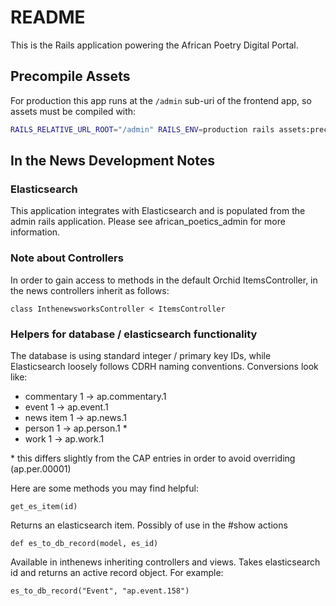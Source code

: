 # README

This is the Rails application powering the African Poetry Digital Portal.

## Precompile Assets
For production this app runs at the `/admin` sub-uri of the frontend app,
so assets must be compiled with:

```bash
RAILS_RELATIVE_URL_ROOT="/admin" RAILS_ENV=production rails assets:precompile
```

## In the News Development Notes

### Elasticsearch

This application integrates with Elasticsearch and is populated from the admin rails application. Please see african_poetics_admin for more information.

### Note about Controllers

In order to gain access to methods in the default Orchid ItemsController, in the news controllers inherit as follows:

`class InthenewsworksController < ItemsController`

### Helpers for database / elasticsearch functionality

The database is using standard integer / primary key IDs, while Elasticsearch loosely follows CDRH naming conventions. Conversions look like:

- commentary 1 -> ap.commentary.1
- event 1 -> ap.event.1
- news item 1 -> ap.news.1
- person 1 -> ap.person.1  *
- work 1 -> ap.work.1

\* this differs slightly from the CAP entries in order to avoid overriding (ap.per.00001)

Here are some methods you may find helpful:

`get_es_item(id)`

Returns an elasticsearch item. Possibly of use in the #show actions

`def es_to_db_record(model, es_id)`

Available in inthenews inheriting controllers and views. Takes elasticsearch id and returns an active record object. For example:

`es_to_db_record("Event", "ap.event.158")`
